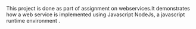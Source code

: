 This project is done as part of assignment on webservices.It demonstrates how a web service is implemented using Javascript NodeJs, a javascript runtime environment .
